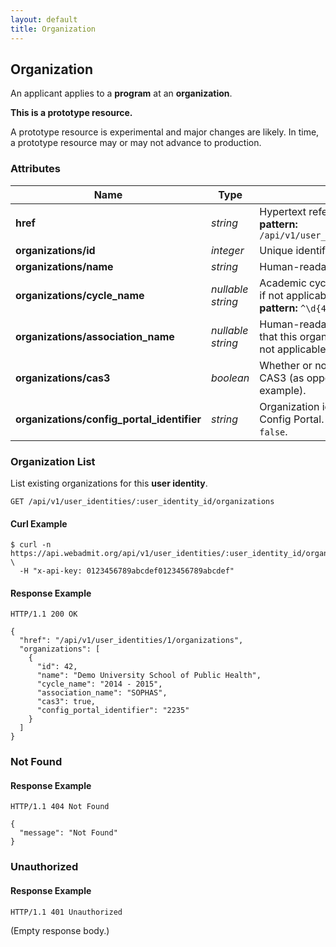 ```yaml
---
layout: default
title: Organization
---
```


<!-- WARNING: This is an automatically generated file.  Do not modify directly.  See script/generate-docs. -->

<h2><a name="resource-program"></a>Organization</h2>

<p>An applicant applies to a <strong>program</strong> at an <strong>organization</strong>.</p>

<div class="alert alert-warning">
  <p><strong>This is a prototype resource.</strong></p>
  <p>A prototype resource is experimental and major changes are likely. In time, a prototype resource may or may not advance to production.</p>
</div>

<h3>Attributes</h3>

<table><thead>
<tr>
<th>Name</th>
<th>Type</th>
<th>Description</th>
<th>Example</th>
</tr>
</thead><tbody>
<tr>
<td><strong>href</strong></td>
<td><em>string</em></td>
<td>Hypertext reference to this resource.<br/> <strong>pattern:</strong> <code>/api/v1/user_identities/\d+/organizations</code></td>
<td><code>&quot;/api/v1/user_identities/1/organizations&quot;</code></td>
</tr>
<tr>
<td><strong>organizations/id</strong></td>
<td><em>integer</em></td>
<td>Unique identifier of this organization.</td>
<td><code>42</code></td>
</tr>
<tr>
<td><strong>organizations/name</strong></td>
<td><em>string</em></td>
<td>Human-readable name of this organization.</td>
<td><code>&quot;Demo University School of Public Health&quot;</code></td>
</tr>
<tr>
<td><strong>organizations/cycle_name</strong></td>
<td><em>nullable string</em></td>
<td>Academic cycle of this organization, or <code>null</code> if not applicable.<br/> <strong>pattern:</strong> <code>^\d{4} - \d{4}$</code></td>
<td><code>&quot;2014 - 2015&quot;</code></td>
</tr>
<tr>
<td><strong>organizations/association_name</strong></td>
<td><em>nullable string</em></td>
<td>Human-readable name of the association that this organization belongs to, or <code>null</code> if not applicable.</td>
<td><code>&quot;SOPHAS&quot;</code></td>
</tr>
<tr>
<td><strong>organizations/cas3</strong></td>
<td><em>boolean</em></td>
<td>Whether or not this organization is using CAS3 (as opposed the older CAS2, for example).</td>
<td><code>true</code></td>
</tr>
<tr>
<td><strong>organizations/config_portal_identifier</strong></td>
<td><em>string</em></td>
<td>Organization identifier that is specific to Config Portal.  May not be unique if <code>cas3</code> is <code>false</code>.</td>
<td><code>&quot;2235&quot;</code></td>
</tr>
</tbody></table>

<h3>Organization List</h3>

<p>List existing organizations for this <strong>user identity</strong>.</p>

<pre><code>GET /api/v1/user_identities/:user_identity_id/organizations
</code></pre>

<h4>Curl Example</h4>

<pre lang="bash"><code>$ curl -n https://api.webadmit.org/api/v1/user_identities/:user_identity_id/organizations \
  -H &quot;x-api-key: 0123456789abcdef0123456789abcdef&quot;
</code></pre>

<h4>Response Example</h4>

<pre><code>HTTP/1.1 200 OK
</code></pre>

<pre lang="json"><code>{
  &quot;href&quot;: &quot;/api/v1/user_identities/1/organizations&quot;,
  &quot;organizations&quot;: [
    {
      &quot;id&quot;: 42,
      &quot;name&quot;: &quot;Demo University School of Public Health&quot;,
      &quot;cycle_name&quot;: &quot;2014 - 2015&quot;,
      &quot;association_name&quot;: &quot;SOPHAS&quot;,
      &quot;cas3&quot;: true,
      &quot;config_portal_identifier&quot;: &quot;2235&quot;
    }
  ]
}
</code></pre>

<h3>Not Found</h3>

<h4>Response Example</h4>

<pre><code>HTTP/1.1 404 Not Found
</code></pre>

<pre lang="json"><code>{
  &quot;message&quot;: &quot;Not Found&quot;
}
</code></pre>

<h3>Unauthorized</h3>

<h4>Response Example</h4>

<pre><code>HTTP/1.1 401 Unauthorized
</code></pre>

<p>(Empty response body.)</p>

